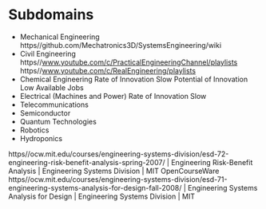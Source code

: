 # Subdomains

- Mechanical Engineering
https//github.com/Mechatronics3D/SystemsEngineering/wiki
- Civil Engineering
https//www.youtube.com/c/PracticalEngineeringChannel/playlists
https//www.youtube.com/c/RealEngineering/playlists
- Chemical Engineering
Rate of Innovation Slow
Potential of Innovation Low
Available Jobs
- Electrical (Machines and Power)
Rate of Innovation Slow
- Telecommunications
- Semiconductor
- Quantum Technologies
- Robotics
- Hydroponics


https//ocw.mit.edu/courses/engineering-systems-division/esd-72-engineering-risk-benefit-analysis-spring-2007/ | Engineering Risk-Benefit Analysis | Engineering Systems Division | MIT OpenCourseWare
https//ocw.mit.edu/courses/engineering-systems-division/esd-71-engineering-systems-analysis-for-design-fall-2008/ | Engineering Systems Analysis for Design | Engineering Systems Division | MIT
